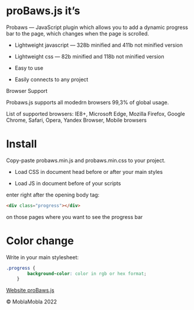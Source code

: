 proBaws.js it’s
===============

Probaws — JavaScript plugin which allows you to add a dynamic progress bar to the page, which changes when the page is scrolled.

*   Lightweight javascript — 328b minified and 411b not minified version

*   Lightweight css — 82b minified and 118b not minified version
    
*   Easy to use
    
*   Easily connects to any project
    

Browser Support

Probaws.js supports all modedrn browsers 99,3% of global usage.

List of supported browsers: IE8+, Microsoft Edge, Mozilla Firefox, Google Chrome, Safari, Opera, Yandex Browser, Mobile browsers

Install
=======

Copy-paste probaws.min.js and probaws.min.css to your project.

*   Load CSS in document head before or after your main styles
    
*   Load JS in document before of your scripts
    

enter right after the opening body tag:
```html
<div class="progress"></div>
```
on those pages where you want to see the progress bar

Color change
============

Write in your main stylesheet:

```css
.progress {
        background-color: color in rgb or hex format;
    }
```
  
[Website proBaws.js](https://moblamobla.github.io/proBaws.js/)

© MoblaMobla 2022
